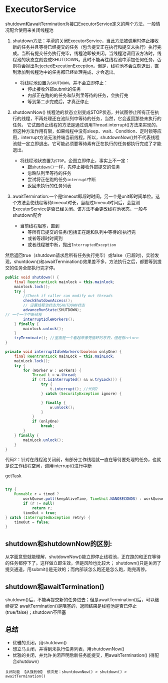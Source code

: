 # ExecutorService

shutdown和awaitTermination为接口ExecutorService定义的两个方法，一般情况配合使用来关闭线程池

1. shutdown方法：平滑的关闭ExecutorService，当此方法被调用时停止接收新的任务并且等待已经提交的任务（包含提交正在执行和提交未执行）执行完成。当所有提交任务执行完毕，线程池即被关闭。当线程池调用该方法时，线程池的状态立刻变成SHUTDOWN。此时不能再往线程池中添加任何任务，否则将会抛出RejectedExecutionException。但是，线程池不会立刻退出，直到添加到线程池中的任务都已经处理完成，才会退出。

    - 将线程池设置为`SHUTDOWN`，并不会立即停止：
        - 停止接收外部submit的任务
        - 内部正在跑的的任务和队列里等待的任务，会执行完
        - 等到第二步完成后，才真正停止
2. shutdownNow()
    线程池的状态立刻变成STOP状态，并试图停止所有正在执行的线程，不再处理还在池队列中等待的任务，当然，它会返回那些未执行的任务。
    它试图终止线程的方法是通过调用Thread.interrupt()方法来实现的，但这种方法作用有限，如果线程中没有sleep、wait、Condition、定时锁等应用，interrupt方法无法终端当前线程。所以，shutdownNow()并不代表线程池就一定立即退出，它可能必须要等待素有正在执行的任务都执行完成了才能退出。
    - 将线程池状态置为`STOP`。企图立即停止，事实上不一定：
        - 跟`shutdown()`一样，先停止接收外部提交的任务
        - 忽略队列里等待的任务
        - 尝试将正在跑的任务`interrupt`中断
        - 返回未执行的任务列表

    <!-- * shutDownNow方法会返回未完成的任务队列中的任务列表
    * advanceRunState方法中传入的是STOP，而不是SHUTDOWN。 -->

3. awaitTermination:一个是timeout即超时时间，另一个是unit即时间单位。这个方法会使线程等待timeout时长，当超过timeout时间后，会监测ExecutorService是否已经关闭。该方法不会更改线程池状态，一般与shutdown配合
    - 当前线程阻塞，直到
        - 等所有已提交的任务(包括正在跑和队列中等待的)执行完
        - 或者等超时时间到
        - 或者线程被中断，抛出`InterruptedException`

然后返回true（shutdown请求后所有任务执行完毕）或false（已超时)，实验发现，shuntdown()和awaitTermination()效果差不多，方法执行之后，都要等到提交的任务全部执行完才停。

```java
public void shutdown() {
    final ReentrantLock mainlock = this.mainlock;
    mainlock.lock();
    try {
        //Check if caller can modify out threads
        checkShutdownAccess();
        // 设置线程池状态为SHUTDOWN状态
        advanceRunState(SHUTDOWN);
// 一个一个中断线程
        interruptIdleWorkers();
    } finally {
        mainlock.unlock();
    }
    tryTerminate(); //里面是一个看起来像死循环的东西，但是有return
}
```

```java
private void interruptIdleWorkers(boolean onlyOne) {
    final ReentrantLock mainLock = this.mainLock;
    mainLock.lock();
    try {
        for (Worker w : workers) {
            Thread t = w.thread;
            if (!t.isInterrupted() && w.tryLock()) {
                try {
                    t.interrupt(); //代码2
                } catch (SecurityException ignore) {

                } finally {
                    w.unlock();
                }
            }
            if (onlyOne)
                break;
        }
    } finally {
        mainLock.unlock();
    }
}
```

代码2：针对在线程池关闭前，有部分工作线程就一直在等待要处理的任务，也就是说工作线程空闲，调用interrupt()进行中断

getTask

```java

try {
    Runnable r = timed ?
        workQueue.poll(keepAliveTime, TimeUnit.NANOSECONDS) : workQueue.take();
        if (r != null)
            return r;
        timeOut = true;
} catch (InterruptedException retry) {
    timeOut = false;
}
```

## shutdown和shutdownNow的区别:

从字面意思就能理解，shutdownNow()能立即停止线程池，正在跑的和正在等待的任务都停下了。这样做立即生效，但是风险也比较大；
shutdown()只是关闭了提交通道，用submit()是无效的；而内部该怎么跑还是怎么跑，跑完再停。

## shutdown和awaitTermination()

shutdown()后，不能再提交新的任务进去；但是awaitTermination()后，可以继续提交
awaitTermination()是阻塞的，返回结果是线程池是否已停止(true/false)；shutdown不阻塞

## 总结

- 优雅的关闭，用shutdown()
- 想立马关闭，并得到未执行任务列表，用shutdownNow()
- 优雅的关闭，并允许关闭声明后新任务能提交，用awaitTermination() (得配合shutdown)

```text
关闭功能 【从强到弱】 依次是：shuntdownNow() > shutdown() > awaitTermination()
```
